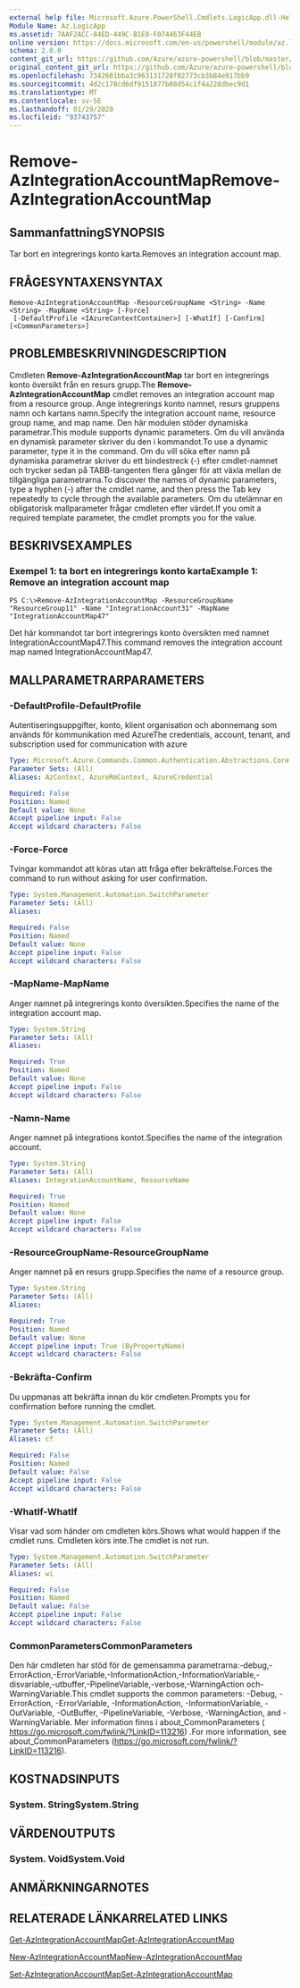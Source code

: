 ```yaml
---
external help file: Microsoft.Azure.PowerShell.Cmdlets.LogicApp.dll-Help.xml
Module Name: Az.LogicApp
ms.assetid: 7AAF2ACC-84ED-449C-B1E8-F074463F44EB
online version: https://docs.microsoft.com/en-us/powershell/module/az.logicapp/remove-azintegrationaccountmap
schema: 2.0.0
content_git_url: https://github.com/Azure/azure-powershell/blob/master/src/LogicApp/LogicApp/help/Remove-AzIntegrationAccountMap.md
original_content_git_url: https://github.com/Azure/azure-powershell/blob/master/src/LogicApp/LogicApp/help/Remove-AzIntegrationAccountMap.md
ms.openlocfilehash: 7342601bba3c963131728f02773cb3b84e917bb9
ms.sourcegitcommit: 4d2c178cd6df9151877b08d54c1f4a228dbec9d1
ms.translationtype: MT
ms.contentlocale: sv-SE
ms.lasthandoff: 01/29/2020
ms.locfileid: "93743757"
---
```

# <span data-ttu-id="de6b9-101">Remove-AzIntegrationAccountMap</span><span class="sxs-lookup"><span data-stu-id="de6b9-101">Remove-AzIntegrationAccountMap</span></span>

## <span data-ttu-id="de6b9-102">Sammanfattning</span><span class="sxs-lookup"><span data-stu-id="de6b9-102">SYNOPSIS</span></span>
<span data-ttu-id="de6b9-103">Tar bort en integrerings konto karta.</span><span class="sxs-lookup"><span data-stu-id="de6b9-103">Removes an integration account map.</span></span>

## <span data-ttu-id="de6b9-104">FRÅGESYNTAXEN</span><span class="sxs-lookup"><span data-stu-id="de6b9-104">SYNTAX</span></span>

```
Remove-AzIntegrationAccountMap -ResourceGroupName <String> -Name <String> -MapName <String> [-Force]
 [-DefaultProfile <IAzureContextContainer>] [-WhatIf] [-Confirm] [<CommonParameters>]
```

## <span data-ttu-id="de6b9-105">PROBLEMBESKRIVNING</span><span class="sxs-lookup"><span data-stu-id="de6b9-105">DESCRIPTION</span></span>
<span data-ttu-id="de6b9-106">Cmdleten **Remove-AzIntegrationAccountMap** tar bort en integrerings konto översikt från en resurs grupp.</span><span class="sxs-lookup"><span data-stu-id="de6b9-106">The **Remove-AzIntegrationAccountMap** cmdlet removes an integration account map from a resource group.</span></span>
<span data-ttu-id="de6b9-107">Ange integrerings konto namnet, resurs gruppens namn och kartans namn.</span><span class="sxs-lookup"><span data-stu-id="de6b9-107">Specify the integration account name, resource group name, and map name.</span></span>
<span data-ttu-id="de6b9-108">Den här modulen stöder dynamiska parametrar.</span><span class="sxs-lookup"><span data-stu-id="de6b9-108">This module supports dynamic parameters.</span></span>
<span data-ttu-id="de6b9-109">Om du vill använda en dynamisk parameter skriver du den i kommandot.</span><span class="sxs-lookup"><span data-stu-id="de6b9-109">To use a dynamic parameter, type it in the command.</span></span>
<span data-ttu-id="de6b9-110">Om du vill söka efter namn på dynamiska parametrar skriver du ett bindestreck (-) efter cmdlet-namnet och trycker sedan på TABB-tangenten flera gånger för att växla mellan de tillgängliga parametrarna.</span><span class="sxs-lookup"><span data-stu-id="de6b9-110">To discover the names of dynamic parameters, type a hyphen (-) after the cmdlet name, and then press the Tab key repeatedly to cycle through the available parameters.</span></span>
<span data-ttu-id="de6b9-111">Om du utelämnar en obligatorisk mallparameter frågar cmdleten efter värdet.</span><span class="sxs-lookup"><span data-stu-id="de6b9-111">If you omit a required template parameter, the cmdlet prompts you for the value.</span></span>

## <span data-ttu-id="de6b9-112">BESKRIVS</span><span class="sxs-lookup"><span data-stu-id="de6b9-112">EXAMPLES</span></span>

### <span data-ttu-id="de6b9-113">Exempel 1: ta bort en integrerings konto karta</span><span class="sxs-lookup"><span data-stu-id="de6b9-113">Example 1: Remove an integration account map</span></span>
```
PS C:\>Remove-AzIntegrationAccountMap -ResourceGroupName "ResourceGroup11" -Name "IntegrationAccount31" -MapName "IntegrationAccountMap47"
```

<span data-ttu-id="de6b9-114">Det här kommandot tar bort integrerings konto översikten med namnet IntegrationAccountMap47.</span><span class="sxs-lookup"><span data-stu-id="de6b9-114">This command removes the integration account map named IntegrationAccountMap47.</span></span>

## <span data-ttu-id="de6b9-115">MALLPARAMETRAR</span><span class="sxs-lookup"><span data-stu-id="de6b9-115">PARAMETERS</span></span>

### <span data-ttu-id="de6b9-116">-DefaultProfile</span><span class="sxs-lookup"><span data-stu-id="de6b9-116">-DefaultProfile</span></span>
<span data-ttu-id="de6b9-117">Autentiseringsuppgifter, konto, klient organisation och abonnemang som används för kommunikation med Azure</span><span class="sxs-lookup"><span data-stu-id="de6b9-117">The credentials, account, tenant, and subscription used for communication with azure</span></span>

```yaml
Type: Microsoft.Azure.Commands.Common.Authentication.Abstractions.Core.IAzureContextContainer
Parameter Sets: (All)
Aliases: AzContext, AzureRmContext, AzureCredential

Required: False
Position: Named
Default value: None
Accept pipeline input: False
Accept wildcard characters: False
```

### <span data-ttu-id="de6b9-118">-Force</span><span class="sxs-lookup"><span data-stu-id="de6b9-118">-Force</span></span>
<span data-ttu-id="de6b9-119">Tvingar kommandot att köras utan att fråga efter bekräftelse.</span><span class="sxs-lookup"><span data-stu-id="de6b9-119">Forces the command to run without asking for user confirmation.</span></span>

```yaml
Type: System.Management.Automation.SwitchParameter
Parameter Sets: (All)
Aliases:

Required: False
Position: Named
Default value: None
Accept pipeline input: False
Accept wildcard characters: False
```

### <span data-ttu-id="de6b9-120">-MapName</span><span class="sxs-lookup"><span data-stu-id="de6b9-120">-MapName</span></span>
<span data-ttu-id="de6b9-121">Anger namnet på integrerings konto översikten.</span><span class="sxs-lookup"><span data-stu-id="de6b9-121">Specifies the name of the integration account map.</span></span>

```yaml
Type: System.String
Parameter Sets: (All)
Aliases:

Required: True
Position: Named
Default value: None
Accept pipeline input: False
Accept wildcard characters: False
```

### <span data-ttu-id="de6b9-122">-Namn</span><span class="sxs-lookup"><span data-stu-id="de6b9-122">-Name</span></span>
<span data-ttu-id="de6b9-123">Anger namnet på integrations kontot.</span><span class="sxs-lookup"><span data-stu-id="de6b9-123">Specifies the name of the integration account.</span></span>

```yaml
Type: System.String
Parameter Sets: (All)
Aliases: IntegrationAccountName, ResourceName

Required: True
Position: Named
Default value: None
Accept pipeline input: False
Accept wildcard characters: False
```

### <span data-ttu-id="de6b9-124">-ResourceGroupName</span><span class="sxs-lookup"><span data-stu-id="de6b9-124">-ResourceGroupName</span></span>
<span data-ttu-id="de6b9-125">Anger namnet på en resurs grupp.</span><span class="sxs-lookup"><span data-stu-id="de6b9-125">Specifies the name of a resource group.</span></span>

```yaml
Type: System.String
Parameter Sets: (All)
Aliases:

Required: True
Position: Named
Default value: None
Accept pipeline input: True (ByPropertyName)
Accept wildcard characters: False
```

### <span data-ttu-id="de6b9-126">-Bekräfta</span><span class="sxs-lookup"><span data-stu-id="de6b9-126">-Confirm</span></span>
<span data-ttu-id="de6b9-127">Du uppmanas att bekräfta innan du kör cmdleten.</span><span class="sxs-lookup"><span data-stu-id="de6b9-127">Prompts you for confirmation before running the cmdlet.</span></span>

```yaml
Type: System.Management.Automation.SwitchParameter
Parameter Sets: (All)
Aliases: cf

Required: False
Position: Named
Default value: False
Accept pipeline input: False
Accept wildcard characters: False
```

### <span data-ttu-id="de6b9-128">-WhatIf</span><span class="sxs-lookup"><span data-stu-id="de6b9-128">-WhatIf</span></span>
<span data-ttu-id="de6b9-129">Visar vad som händer om cmdleten körs.</span><span class="sxs-lookup"><span data-stu-id="de6b9-129">Shows what would happen if the cmdlet runs.</span></span>
<span data-ttu-id="de6b9-130">Cmdleten körs inte.</span><span class="sxs-lookup"><span data-stu-id="de6b9-130">The cmdlet is not run.</span></span>

```yaml
Type: System.Management.Automation.SwitchParameter
Parameter Sets: (All)
Aliases: wi

Required: False
Position: Named
Default value: False
Accept pipeline input: False
Accept wildcard characters: False
```

### <span data-ttu-id="de6b9-131">CommonParameters</span><span class="sxs-lookup"><span data-stu-id="de6b9-131">CommonParameters</span></span>
<span data-ttu-id="de6b9-132">Den här cmdleten har stöd för de gemensamma parametrarna:-debug,-ErrorAction,-ErrorVariable,-InformationAction,-InformationVariable,-disvariable,-utbuffer,-PipelineVariable,-verbose,-WarningAction och-WarningVariable.</span><span class="sxs-lookup"><span data-stu-id="de6b9-132">This cmdlet supports the common parameters: -Debug, -ErrorAction, -ErrorVariable, -InformationAction, -InformationVariable, -OutVariable, -OutBuffer, -PipelineVariable, -Verbose, -WarningAction, and -WarningVariable.</span></span> <span data-ttu-id="de6b9-133">Mer information finns i about_CommonParameters ( https://go.microsoft.com/fwlink/?LinkID=113216) .</span><span class="sxs-lookup"><span data-stu-id="de6b9-133">For more information, see about_CommonParameters (https://go.microsoft.com/fwlink/?LinkID=113216).</span></span>

## <span data-ttu-id="de6b9-134">KOSTNADS</span><span class="sxs-lookup"><span data-stu-id="de6b9-134">INPUTS</span></span>

### <span data-ttu-id="de6b9-135">System. String</span><span class="sxs-lookup"><span data-stu-id="de6b9-135">System.String</span></span>

## <span data-ttu-id="de6b9-136">VÄRDEN</span><span class="sxs-lookup"><span data-stu-id="de6b9-136">OUTPUTS</span></span>

### <span data-ttu-id="de6b9-137">System. Void</span><span class="sxs-lookup"><span data-stu-id="de6b9-137">System.Void</span></span>

## <span data-ttu-id="de6b9-138">ANMÄRKNINGAR</span><span class="sxs-lookup"><span data-stu-id="de6b9-138">NOTES</span></span>

## <span data-ttu-id="de6b9-139">RELATERADE LÄNKAR</span><span class="sxs-lookup"><span data-stu-id="de6b9-139">RELATED LINKS</span></span>

[<span data-ttu-id="de6b9-140">Get-AzIntegrationAccountMap</span><span class="sxs-lookup"><span data-stu-id="de6b9-140">Get-AzIntegrationAccountMap</span></span>](./Get-AzIntegrationAccountMap.md)

[<span data-ttu-id="de6b9-141">New-AzIntegrationAccountMap</span><span class="sxs-lookup"><span data-stu-id="de6b9-141">New-AzIntegrationAccountMap</span></span>](./New-AzIntegrationAccountMap.md)

[<span data-ttu-id="de6b9-142">Set-AzIntegrationAccountMap</span><span class="sxs-lookup"><span data-stu-id="de6b9-142">Set-AzIntegrationAccountMap</span></span>](./Set-AzIntegrationAccountMap.md)


